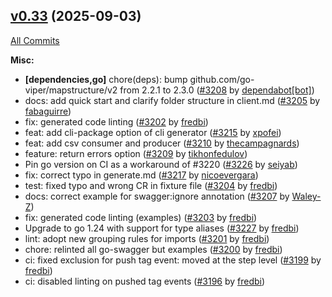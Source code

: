 ## [v0.33](https://github.com/go-swagger/go-swagger/tree/v0.33) (2025-09-03)
[All Commits](https://github.com/go-swagger/go-swagger/compare/v0.32.0...v0.33)




**Misc:**
- **[dependencies,go]** chore(deps): bump github.com/go-viper/mapstructure/v2 from 2.2.1 to 2.3.0 ([#3208](https://github.com/go-swagger/go-swagger/pull/3208) by [dependabot[bot]](https://github.com/apps/dependabot))
- docs: add quick start and clarify folder structure in client.md ([#3205](https://github.com/go-swagger/go-swagger/pull/3205) by [fabaguirre](https://github.com/fabaguirre))
- fix: generated code linting ([#3202](https://github.com/go-swagger/go-swagger/pull/3202) by [fredbi](https://github.com/fredbi))
- feat: add cli-package option of cli generator ([#3215](https://github.com/go-swagger/go-swagger/pull/3215) by [xpofei](https://github.com/xpofei))
- feat: add csv consumer and producer ([#3210](https://github.com/go-swagger/go-swagger/pull/3210) by [thecampagnards](https://github.com/thecampagnards))
- feature: return errors option ([#3209](https://github.com/go-swagger/go-swagger/pull/3209) by [tikhonfedulov](https://github.com/tikhonfedulov))
- Pin go version on CI as a workaround of #3220 ([#3226](https://github.com/go-swagger/go-swagger/pull/3226) by [seiyab](https://github.com/seiyab))
- fix: correct typo in generate.md ([#3217](https://github.com/go-swagger/go-swagger/pull/3217) by [nicoevergara](https://github.com/nicoevergara))
- test: fixed typo and wrong CR in fixture file ([#3204](https://github.com/go-swagger/go-swagger/pull/3204) by [fredbi](https://github.com/fredbi))
- docs: correct example for swagger:ignore annotation ([#3207](https://github.com/go-swagger/go-swagger/pull/3207) by [Waley-Z](https://github.com/Waley-Z))
- fix: generated code linting (examples) ([#3203](https://github.com/go-swagger/go-swagger/pull/3203) by [fredbi](https://github.com/fredbi))
- Upgrade to go 1.24 with support for type aliases ([#3227](https://github.com/go-swagger/go-swagger/pull/3227) by [fredbi](https://github.com/fredbi))
- lint: adopt new grouping rules for imports ([#3201](https://github.com/go-swagger/go-swagger/pull/3201) by [fredbi](https://github.com/fredbi))
- chore: relinted all go-swagger but examples ([#3200](https://github.com/go-swagger/go-swagger/pull/3200) by [fredbi](https://github.com/fredbi))
- ci: fixed exclusion for push tag event: moved at the step level ([#3199](https://github.com/go-swagger/go-swagger/pull/3199) by [fredbi](https://github.com/fredbi))
- ci: disabled linting on pushed tag events ([#3196](https://github.com/go-swagger/go-swagger/pull/3196) by [fredbi](https://github.com/fredbi))

